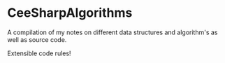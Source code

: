 # CeeSharpAlgorithms
A compilation of my notes on different data structures and algorithm's as well as source code.

Extensible code rules! 
